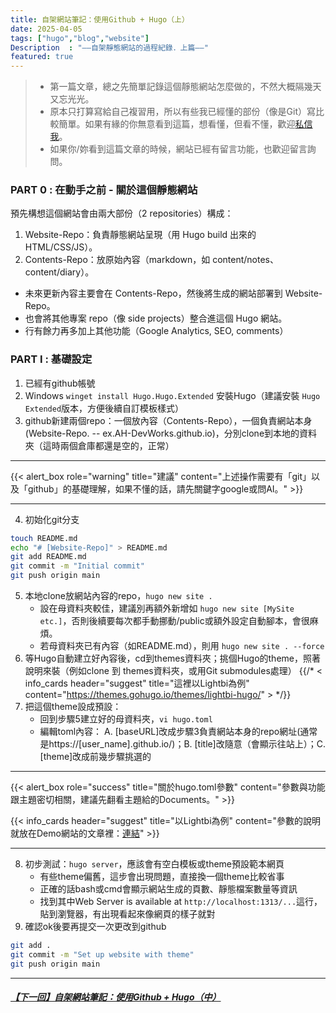 ```yaml
---
title: 自架網站筆記：使用Github + Hugo（上）
date: 2025-04-05 
tags: ["hugo","blog","website"]
Description  : "——自架靜態網站的過程紀錄．上篇——"
featured: true
---
```


> + 第一篇文章，總之先簡單記錄這個靜態網站怎麼做的，不然大概隔幾天又忘光光。
> + 原本只打算寫給自己複習用，所以有些我已經懂的部份（像是Git）寫比較簡單。如果有緣的你無意看到這篇，想看懂，但看不懂，歡迎[私信我](mailto:a.h.devworks@gmail.com>)。
> + 如果你/妳看到這篇文章的時候，網站已經有留言功能，也歡迎留言詢問。

### PART 0 : 在動手之前 - 關於這個靜態網站
預先構想這個網站會由兩大部份（2 repositories）構成：
1. Website-Repo：負責靜態網站呈現（用 Hugo build 出來的 HTML/CSS/JS）。
2. Contents-Repo：放原始內容（markdown，如 content/notes、content/diary）。
+ 未來更新內容主要會在 Contents-Repo，然後將生成的網站部署到 Website-Repo。
+ 也會將其他專案 repo（像 side projects）整合進這個 Hugo 網站。
+ 行有餘力再多加上其他功能（Google Analytics, SEO, comments）


### PART I : 基礎設定
1. 已經有github帳號
2. Windows `winget install Hugo.Hugo.Extended` 安裝Hugo（建議安裝 `Hugo Extended`版本，方便後續自訂模板樣式）
3. github新建兩個repo：一個放內容（Contents-Repo），一個負責網站本身(Website-Repo. -- ex.AH-DevWorks.github.io)，分別clone到本地的資料夾（這時兩個倉庫都還是空的，正常）

---

{{< alert_box role="warning" title="建議" content="上述操作需要有「git」以及「github」的基礎理解，如果不懂的話，請先關鍵字google或問AI。" >}}

---

4. 初始化git分支
```bash
touch README.md
echo "# [Website-Repo]" > README.md
git add README.md
git commit -m "Initial commit"
git push origin main
```
5. 本地clone放網站內容的repo，`hugo new site .`
   + 設在母資料夾較佳，建議別再額外新增如 `hugo new site [MySite etc.]`，否則後續要每次都手動挪動/public或額外設定自動腳本，會很麻煩。
   + 若母資料夾已有內容（如README.md），則用 `hugo new site . --force`
6. 等Hugo自動建立好內容後，cd到themes資料夾；挑個Hugo的theme，照著說明來裝（例如clone 到 themes資料夾，或用Git submodules處理）
{{/* < info_cards header="suggest" title="這裡以Lightbi為例" content="https://themes.gohugo.io/themes/lightbi-hugo/" > */}}
7. 把這個theme設成預設：
    + 回到步驟5建立好的母資料夾，`vi hugo.toml`
    + 編輯toml內容： A. [baseURL]改成步驟3負責網站本身的repo網址(通常是https://[user_name].github.io/)；B. [title]改隨意（會顯示往站上）；C. [theme]改成前幾步驟挑選的

---

{{< alert_box role="success" title="關於hugo.toml參數" content="參數與功能跟主題密切相關，建議先翻看主題給的Documents。" >}}

{{< info_cards header="suggest" title="以Lightbi為例" content="參數的說明就放在Demo網站的文章裡：[連結](https://lightbi-hugo-theme.netlify.app/en/post/2020/parameters/)" >}}

---

8. 初步測試：`hugo server`，應該會有空白模板或theme預設範本網頁
   + 有些theme偏舊，這步會出現問題，直接換一個theme比較省事
   + 正確的話bash或cmd會顯示網站生成的頁數、靜態檔案數量等資訊
   + 找到其中Web Server is available at `http://localhost:1313/...`這行，貼到瀏覽器，有出現看起來像網頁的樣子就對
9.  確認ok後要再提交一次更改到github
```bash
git add .
git commit -m "Set up website with theme"
git push origin main
```
 
 ---

##### [【下一回】自架網站筆記：使用Github + Hugo（中）](https://ah-devworks.github.io/notes/website/create_static_web_2/)